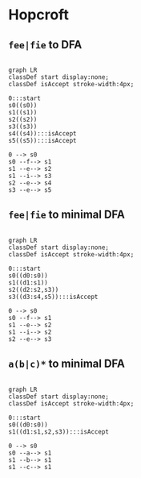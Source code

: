 # Hopcroft

## `fee|fie` to DFA

```mermaid

graph LR
classDef start display:none;
classDef isAccept stroke-width:4px;

0:::start
s0((s0))
s1((s1))
s2((s2))
s3((s3))
s4((s4)):::isAccept
s5((s5)):::isAccept

0 --> s0
s0 --f--> s1
s1 --e--> s2
s1 --i--> s3
s2 --e--> s4
s3 --e--> s5

```

## `fee|fie` to minimal DFA

```mermaid

graph LR
classDef start display:none;
classDef isAccept stroke-width:4px;

0:::start
s0((d0:s0))
s1((d1:s1))
s2((d2:s2,s3))
s3((d3:s4,s5)):::isAccept

0 --> s0
s0 --f--> s1
s1 --e--> s2
s1 --i--> s2
s2 --e--> s3

```

## `a(b|c)*` to minimal DFA

```mermaid

graph LR
classDef start display:none;
classDef isAccept stroke-width:4px;

0:::start
s0((d0:s0))
s1((d1:s1,s2,s3)):::isAccept

0 --> s0
s0 --a--> s1
s1 --b--> s1
s1 --c--> s1

```

